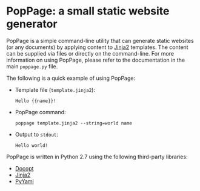# PopPage: a small static website generator
PopPage is a simple command-line utility that can generate static websites (or any documents) by applying content to [Jinja2](http://jinja.pocoo.org/) templates. The content can be supplied via files or directly on the command-line. For more information on using PopPage, please refer to the documentation in the main `poppage.py` file.

The following is a quick example of using PopPage:

  - Template file (`template.jinja2`):

        Hello {{name}}!

  - PopPage command:

        poppage template.jinja2 --string=world name

  - Output to `stdout`:

        Hello world!

PopPage is written in Python 2.7 using the following third-party libraries:

  - [Docopt](http://docopt.org/)
  - [Jinja2](http://jinja.pocoo.org/)
  - [PyYaml](http://pyyaml.org/)

